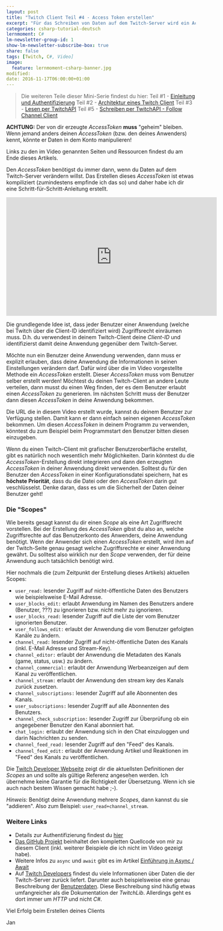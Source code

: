 ```yaml
---
layout: post
title: "Twitch Client Teil #4 - Access Token erstellen"
excerpt: "Für das Schreiben von Daten auf dem Twitch-Server wird ein AccessToken benötigt."
categories: csharp-tutorial-deutsch
lernmoment: C#
lm-newsletter-group-id: 1
show-lm-newsletter-subscribe-box: true
share: false
tags: [Twitch, C#, Video]
image:
  feature: lernmoment-csharp-banner.jpg
modified:
date: 2016-11-17T06:00:00+01:00
---
```


> Die weiteren Teile dieser Mini-Serie findest du hier:
> Teil #1 - [Einleitung  und Authentifizierung](/csharp-tutorial-deutsch/twitch-client-einleitung/)
> Teil #2 - [Architektur eines Twitch Client](/csharp-tutorial-deutsch/twitch-client-architektur/)
> Teil #3 - [Lesen per TwitchAPI](/csharp-tutorial-deutsch/twitch-client-daten-lesen-per-api/)
> Teil #5 - [Schreiben per TwitchAPI - Follow Channel Client](/csharp-tutorial-deutsch/twitch-client-daten-schreiben-per-api/)

**ACHTUNG:** Der von dir erzeugte *AccessToken* **muss** "geheim" bleiben. Wenn jemand anders deinen *AccessToken* (bzw. den deines Anwenders) kennt, könnte er Daten in dem Konto manipulieren!

Links zu den im Video genannten Seiten und Ressourcen findest du am Ende dieses Artikels.

Den *AccessToken* benötigst du immer dann, wenn du Daten auf dem Twitch-Server verändern willst. Das Erstellen dieses *AccessToken* ist etwas kompiliziert (zumindestens empfinde ich das so) und daher habe ich dir eine Schritt-für-Schritt-Anleitung erstellt. 

<iframe width="560" height="315" src="https://www.youtube-nocookie.com/embed/vUi7Gyo9DzE" frameborder="0" allow="encrypted-media" allowfullscreen></iframe>

Die grundlegende Idee ist, dass jeder Benutzer einer Anwendung (welche bei Twitch über die Client-ID identifiziert wird) Zugriffsrecht einräumen muss. D.h. du verwendest in deinem Twitch-Client deine *Client-ID* und identifizierst damit deine Anwendung gegenüber dem Twitch-Server. 

Möchte nun ein Benutzer deine Anwendung verwenden, dann muss er explizit erlauben, dass deine Anwendung die Informationen in seinen Einstellungen verändern darf. Dafür wird über die im Video vorgestellte Methode ein *AccessToken* erstellt. Dieser *AccessToken* muss vom Benutzer selber erstellt werden! Möchtest du deinen Twitch-Client an andere Leute verteilen, dann musst du einen Weg finden, der es dem Benutzer erlaubt einen *AccessToken* zu generieren. Im nächsten Schritt muss der Benutzer dann diesen *AccessToken* in deine Anwendung bekommen.

Die URL die in diesem Video erstellt wurde, kannst du deinem Benutzer zur Verfügung stellen. Damit kann er dann einfach seinen eigenen *AccessToken* bekommen. Um diesen *AccessToken* in deinem Programm zu verwenden, könntest du zum Beispiel beim Programmstart den Benutzer bitten diesen einzugeben. 

Wenn du einen Twitch-Client mit grafischer Benutzeroberfläche erstellst, gibt es natürlich noch wesentlich mehr Möglichkeiten. Darin könntest du die *AccessToken*-Erstellung direkt integrieren und dann den erzeugten *AccessToken* in deiner Anwendung direkt verwenden. Solltest du für den Benutzer den *AccessToken* in einer Konfigurationsdatei speichern, hat es **höchste Priorität**, dass du die Datei oder den *AccessToken* darin gut veschlüsselst. Denke daran, dass es um die Sicherheit der Daten deiner Benutzer geht!

### Die "Scopes"

Wie bereits gesagt kannst du dir einen *Scope* als eine Art Zugriffsrecht vorstellen. Bei der Erstellung des *AccessToken* gibst du also an, welche Zugriffsrechte auf das Benutzerkonto des Anwenders, deine Anwendung benötigt. Wenn der Anwender sich einen *AccessToken* erstellt, wird ihm auf der Twitch-Seite genau gesagt welche Zugriffsrechte er einer Anwendung gewährt. Du solltest also wirklich nur den *Scope* verwenden, der für deine Anwendung auch tatsächlich benötigt wird.

Hier nochmals die (zum Zeitpunkt der Erstellung dieses Artikels) aktuellen Scopes:

 - `user_read:` lesender Zugriff auf nicht-öffentliche Daten des Benutzers wie beispielsweise E-Mail Adresse.
 - `user_blocks_edit:` erlaubt Anwendung im Namen des Benutzers andere (Benutzer, ???) zu ignorieren bzw. nicht mehr zu ignorieren. 
 - `user_blocks_read:` lesender Zugriff auf die Liste der vom Benutzer ignorierten Benutzer.
 - `user_follows_edit:` erlaubt der Anwendung die vom Benutzer gefolgten Kanäle zu ändern.
 - `channel_read:` lesender Zugriff auf nicht-öffentliche Daten des Kanals (inkl. E-Mail Adresse und Stream-Key).
 - `channel_editor:` erlaubt der Anwendung die Metadaten des Kanals (game, status, usw.) zu ändern.
 - `channel_commercial:` erlaubt der Anwendung Werbeanzeigen auf dem Kanal zu veröffentlichen.
 - `channel_stream:` erlaubt der Anwendung den stream key des Kanals zurück zusetzen.
 - `channel_subscriptions:` lesender Zugriff auf alle Abonnenten des Kanals.
 - `user_subscriptions:` lesender Zugriff auf alle Abonnenten des Benutzers.
 - `channel_check_subscription:` lesender Zugriff zur Überprüfung ob ein angegebener Benutzer den Kanal abonniert hat.
 - `chat_login:` erlaubt der Anwendung sich in den Chat einzuloggen und darin Nachrichten zu senden.
 - `channel_feed_read:` lesender Zugriff auf den "Feed" des Kanals.
 - `channel_feed_edit:` erlaubt der Anwendung Artikel und Reaktionen im "Feed" des Kanals zu veröffentlichen.

Die [Twitch Developer Webseite](https://dev.twitch.tv/docs/authentication/) zeigt dir die aktuellsten Definitionen der *Scopes* an und sollte als gültige Referenz angesehen werden. Ich übernehme keine Garantie für die Richtigkeit der Übersetzung. Wenn ich sie auch nach bestem Wissen gemacht habe ;-).

*Hinweis:* Benötigt deine Anwendung mehrere *Scopes*, dann kannst du sie "addieren". Also zum Beispiel: `user_read+channel_stream`. 

### Weitere Links

 - Details zur Authentifizierung findest du [hier](https://dev.twitch.tv/docs/authentication/)
 - [Das GitHub Projekt](https://github.com/LernMoment/csharp-twitch-client) beinhaltet den kompletten Quellcode von mir zu diesem Client (inkl. weiterer Beispiele die ich nicht im Video gezeigt habe).
 - Weitere Infos zu `async` und `await` gibt es im Artikel [Einführung in Async / Await](/csharp-programmieren/einfuehrung-in-async-und-await/)  
 - Auf [Twitch Developers](https://dev.twitch.tv/docs) findest du viele Informationen über Daten die der Twitch-Server zurück liefert. Darunter auch beispielsweise eine genau Beschreibung der [Benutzerdaten](https://dev.twitch.tv/docs/api/v3/users/). Diese Beschreibung sind häufig etwas umfangreicher als die Dokumentation der *TwitchLib*. Allerdings geht es dort immer um *HTTP* und nicht *C#*. 

Viel Erfolg beim Erstellen deines Clients

Jan
